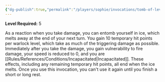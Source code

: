 ```yaml
---
{"dg-publish":true,"permalink":"/players/sophie/invocations/tomb-of-levistus/"}
---
```


**Level Required:** 5  


As a reaction when you take damage, you can entomb yourself in ice, which melts away at the end of your next turn. You gain 10 temporary hit points per warlock level, which take as much of the triggering damage as possible. Immediately after you take the damage, you gain vulnerability to fire damage, your speed is reduced to 0, and you are [[Rules/References/Conditions/Incapacitated\|Incapacitated]]. These effects, including any remaining temporary hit points, all end when the ice melts.
Once you use this invocation, you can't use it again until you finish a short or long rest.